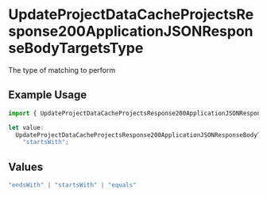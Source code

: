 # UpdateProjectDataCacheProjectsResponse200ApplicationJSONResponseBodyTargetsType

The type of matching to perform

## Example Usage

```typescript
import { UpdateProjectDataCacheProjectsResponse200ApplicationJSONResponseBodyTargetsType } from "@vercel/sdk/models/updateprojectdatacacheop.js";

let value:
  UpdateProjectDataCacheProjectsResponse200ApplicationJSONResponseBodyTargetsType =
    "startsWith";
```

## Values

```typescript
"endsWith" | "startsWith" | "equals"
```